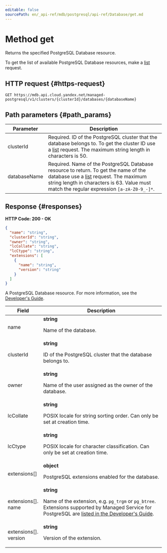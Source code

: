 ```yaml
---
editable: false
sourcePath: en/_api-ref/mdb/postgresql/api-ref/Database/get.md
---
```


# Method get
Returns the specified PostgreSQL Database resource.
 
To get the list of available PostgreSQL Database resources, make a [list](/docs/managed-postgresql/api-ref/Database/list) request.
 
## HTTP request {#https-request}
```
GET https://mdb.api.cloud.yandex.net/managed-postgresql/v1/clusters/{clusterId}/databases/{databaseName}
```
 
## Path parameters {#path_params}
 
Parameter | Description
--- | ---
clusterId | Required. ID of the PostgreSQL cluster that the database belongs to. To get the cluster ID use a [list](/docs/managed-postgresql/api-ref/Cluster/list) request.  The maximum string length in characters is 50.
databaseName | Required. Name of the PostgreSQL Database resource to return. To get the name of the database use a [list](/docs/managed-postgresql/api-ref/Database/list) request.  The maximum string length in characters is 63. Value must match the regular expression `` [a-zA-Z0-9_-]* ``.
 
## Response {#responses}
**HTTP Code: 200 - OK**

```json 
{
  "name": "string",
  "clusterId": "string",
  "owner": "string",
  "lcCollate": "string",
  "lcCtype": "string",
  "extensions": [
    {
      "name": "string",
      "version": "string"
    }
  ]
}
```
A PostgreSQL Database resource. For more information, see 
the [Developer's Guide](/docs/managed-postgresql/concepts).
 
Field | Description
--- | ---
name | **string**<br><p>Name of the database.</p> 
clusterId | **string**<br><p>ID of the PostgreSQL cluster that the database belongs to.</p> 
owner | **string**<br><p>Name of the user assigned as the owner of the database.</p> 
lcCollate | **string**<br><p>POSIX locale for string sorting order. Can only be set at creation time.</p> 
lcCtype | **string**<br><p>POSIX locale for character classification. Can only be set at creation time.</p> 
extensions[] | **object**<br><p>PostgreSQL extensions enabled for the database.</p> 
extensions[].<br>name | **string**<br><p>Name of the extension, e.g. ``pg_trgm`` or ``pg_btree``. Extensions supported by Managed Service for PostgreSQL are <a href="/docs/managed-postgresql/operations/cluster-extensions">listed in the Developer's Guide</a>.</p> 
extensions[].<br>version | **string**<br><p>Version of the extension.</p> 